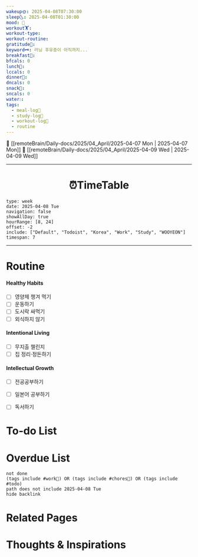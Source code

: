 ```yaml
---
wakeup🌞: 2025-04-08T07:30:00
sleep🌜: 2025-04-08T01:30:00
mood: 🥱
workout🏋️: 
workout-type: 
workout-routine: 
gratitude🙏: 
keyword🗝️: 러닝 후유증이 아직까지...
breakfast🍳: 
bfcals: 0
lunch🍚: 
lccals: 0
dinner🥗: 
dncals: 0
snack🍬: 
sncals: 0
water💧: 
tags:
  - meal-log📝
  - study-log📓
  - workout-log💪
  - routine
---
```


🔺 [[remoteBrain/Daily-docs/2025/04_April/2025-04-07 Mon | 2025-04-07 Mon]]
🔻 [[remoteBrain/Daily-docs/2025/04_April/2025-04-09 Wed | 2025-04-09 Wed]]
___
<h1> <center>⏰TimeTable </center> </h1>

```gEvent
type: week
date: 2025-04-08 Tue
navigation: false
showAllDay: true
hourRange: [8, 24]
offset: -2
include: ["Default", "Todoist", "Korea", "Work", "Study", "WOOYEON"]
timespan: 7
```

--- 


# Routine 

####  Healthy Habits
- [ ] 영양제 챙겨 먹기
- [ ] 운동하기
- [ ] 도시락 싸먹기 
- [ ] 외식하지 않기 

####  Intentional Living 
- [ ] 무지출 챌린지 
- [ ] 집 정리·정돈하기

#### Intellectual Growth
- [ ] 전공공부하기
- [ ] 일본어 공부하기
- [ ] 독서하기



# To-do List


# Overdue List
```tasks
not done
(tags include #work💼) OR (tags include #chores🧺) OR (tags include #todo)
path does not include 2025-04-08 Tue
hide backlink
```

# Related Pages



# Thoughts & Inspirations

